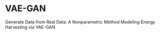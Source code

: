 # VAE-GAN
Generate Data from Real Data: A Nonparametric Method Modeling Energy Harvesting via VAE-GAN
